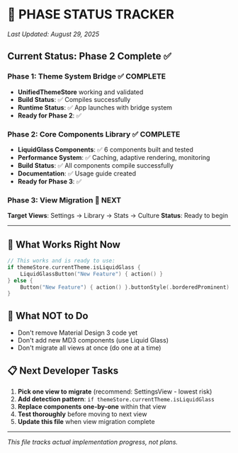 # 🚀 **PHASE STATUS TRACKER**

*Last Updated: August 29, 2025*

## **Current Status: Phase 2 Complete ✅**

### **Phase 1: Theme System Bridge** ✅ COMPLETE
- **UnifiedThemeStore** working and validated
- **Build Status**: ✅ Compiles successfully
- **Runtime Status**: ✅ App launches with bridge system
- **Ready for Phase 2**: ✅

### **Phase 2: Core Components Library** ✅ COMPLETE
- **LiquidGlass Components**: ✅ 6 components built and tested
- **Performance System**: ✅ Caching, adaptive rendering, monitoring
- **Build Status**: ✅ All components compile successfully
- **Documentation**: ✅ Usage guide created
- **Ready for Phase 3**: ✅

### **Phase 3: View Migration** 🔄 NEXT
**Target Views**: Settings → Library → Stats → Culture
**Status**: Ready to begin

---

## **🎯 What Works Right Now**

```swift
// This works and is ready to use:
if themeStore.currentTheme.isLiquidGlass {
    LiquidGlassButton("New Feature") { action() }
} else {
    Button("New Feature") { action() }.buttonStyle(.borderedProminent)
}
```

## **🚫 What NOT to Do**

- Don't remove Material Design 3 code yet
- Don't add new MD3 components (use Liquid Glass)
- Don't migrate all views at once (do one at a time)

## **📋 Next Developer Tasks**

1. **Pick one view to migrate** (recommend: SettingsView - lowest risk)
2. **Add detection pattern**: `if themeStore.currentTheme.isLiquidGlass`
3. **Replace components one-by-one** within that view
4. **Test thoroughly** before moving to next view
5. **Update this file** when view migration complete

---

*This file tracks actual implementation progress, not plans.*
